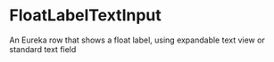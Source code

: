 # FloatLabelTextInput
An Eureka row that shows a float label, using expandable text view or standard text field 

